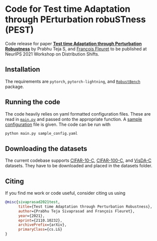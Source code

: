 # Code for Test time Adaptation through PErturbation robuSTness (PEST) 
Code release for paper [**Test time Adaptation through Perturbation Robustness**](https://arxiv.org/pdf/2110.10232.pdf)
by Prabhu Teja S, and [Fran&ccedil;ois Fleuret](https://fleuret.org/francois/) to be published at NeurIPS 2021 Workshop on
Distribution Shifts.



## Installation

The requirements are `pytorch`, `pytorch-lightning`, and [`RobustBench`](https://github.com/RobustBench/robustbench) package. 


## Running the code

The code heavily relies on yaml formatted configuration files. These are read in [`main.py`](main.py) and passed onto the
appropriate function. A [sample configuration](sample_config.yaml) file is given. The code can be run with 
```python 
python main.py sample_config.yaml
```

## Downloading the datasets
The current codebase supports [CIFAR-10-C](https://zenodo.org/record/2535967), [CIFAR-100-C](https://zenodo.org/record/3555552), and [VisDA-C](https://github.com/VisionLearningGroup/taskcv-2017-public/tree/master/classification
) datasets. They have to be downloaded and placed in
the datasets folder.


## Citing

If you find me work or code useful, consider citing us using

```bibtex
@misc{sivaprasad2021test,
      title={Test time Adaptation through Perturbation Robustness}, 
      author={Prabhu Teja Sivaprasad and François Fleuret},
      year={2021},
      eprint={2110.10232},
      archivePrefix={arXiv},
      primaryClass={cs.LG}
}
```